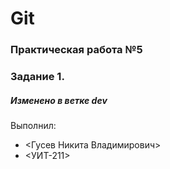 # Git
### Практическая работа №5
### Задание 1.
##### Изменено в ветке dev

Выполнил:
* <Гусев Никита Владимирович>
* <УИТ-211>
